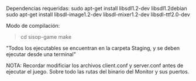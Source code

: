 Dependencias requeridas:
sudo apt-get install libsdl1.2-dev libsdl1.2debian
sudo apt-get install libsdl-image1.2-dev libsdl-mixer1.2-dev libsdl-ttf2.0-dev

Modo de compilación:
> cd sisop-game
> make

"Todos los ejecutables se encuentran en la carpeta Staging, y se deben ejecutar desde una terminal"

NOTA: Recordar modificiar los archivos client.conf y server.conf antes de ejecutar el juego.
	  Sobre todo las rutas del binario del Monitor y sus puertos.
